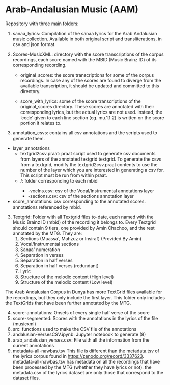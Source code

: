 # Arab-Andalusian Music (AAM)
Repository with three main folders:

1. sanaa_lyrics: Compilation of the sanaa lyrics for the Arab Andalusian music collection.
Available in both original script and transliterations, in csv and json format.

2. Scores-MusicXML: directory with the score transcriptions of the corpus recordings, each score named with the MBID (Music Brainz ID) of its corresponding recording.
   	- original_scores:
		the score transcriptions for some of the corpus recordings. In case any of the scores are found to diverge from the available transcription, it should be updated and committed to this directory.
		
	- score_with_lyrics:
		some of the score transcriptions of the original_scores directory. These scores are annotated with their corresponding lyrics, but the actual lyrics are not used. Instead, the ‘code’ given to each line section (eg. mu.1.1.2) is written on the score portion it relates to.
		
3. annotation_csvs: contains all csv annotations and the scripts used to generate them.
- layer_annotations
    - textgrid2csv.praat: praat script used to generate csv documents from layers of the annotated textgrid textgrid. To generate the csvs from a textgrid, modify the textgrid2csv.praat contents to use the number of the layer which you are interested in generating a csv for. This script must be run from within praat.
    - <mbid>/: folder corresponding to each mbid
        - <mbid>-vocIns.csv: csv of the Vocal/Instrumental annotations layer
        - <mbid>-sections.csv: csv of the sections annotation layer
- score_annotations: csv corresponding to the annotated scores. annotations referenced by mbid.

3. Textgrid: Folder with all Textgrid files to-date, each named with the Music Brainz ID (mbid) of the recording it belongs to. Every Textgrid should contain 9 tiers, one provided by Amin Chachoo, and the rest annotated by the MTG. They are:
      1. Sections (Muassa', Mahzuz or Insiraf) (Provided By Amin)
      2. Vocal/Instrumental sections
      3. Sanaa' numeration
      4. Separation in verses
      5. Separation in half verses
      6. Separation in half verses (redundant)
      7. Lyric
      8. Structure of the melodic content (High level)
      9. Structure of the melodic content (Low level)
      
The Arab Andalusian Corpus in Dunya has more TextGrid files available for the recordings, but they only include the first layer. This folder only includes the TextGrids that have been further annotated by the MTG.
      
4. score-annotations: Onsets of every single half verse of the score
5. score-segmented: Scores with the annotations in the lyrics of the file (musicxml)
6. src: functions used to make the CSV file of the annotations
7. andalusian-VersesCSV.ipynb: Jupyter notebook to generate (8)
8. arab_andalusian_verses.csv: File with all the information from the current annotations
9. metadata-all-nawbas.tsv
This file is different than the metadata.tsv of the lyrics corpus found in https://zenodo.org/record/3337623. metadata-all-nawbas.tsv has metadata on all the recordings that have been processed by the MTG (whether they have lyrics or not). the metadata.csv of the lyrics dataset are only those that correspond to the dataset files.
